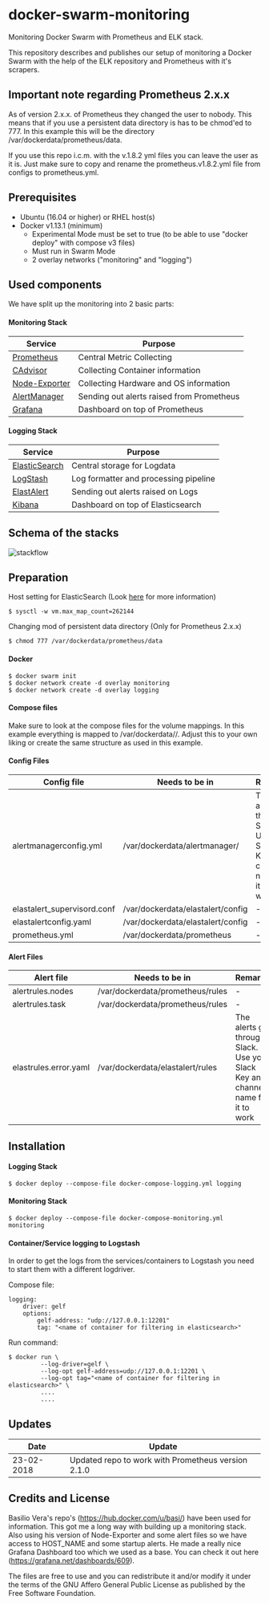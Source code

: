 # docker-swarm-monitoring
Monitoring Docker Swarm with Prometheus and ELK stack.

This repository describes and publishes our setup of monitoring a Docker Swarm with the help of the ELK repository and Prometheus with it's scrapers.

## Important note regarding Prometheus 2.x.x
As of version 2.x.x. of Prometheus they changed the user to nobody. This means that if you use a persistent data directory is has to be chmod'ed to 777.
In this example this will be the directory /var/dockerdata/prometheus/data.

If you use this repo i.c.m. with the v.1.8.2 yml files you can leave the user as it is. Just make sure to copy and rename the prometheus.v1.8.2.yml file from configs to prometheus.yml.

## Prerequisites

- Ubuntu (16.04 or higher) or RHEL host(s)
- Docker v1.13.1 (minimum)
    - Experimental Mode must be set to true (to be able to use "docker deploy" with compose v3 files)
    - Must run in Swarm Mode
    - 2 overlay networks ("monitoring" and "logging")

## Used components

We have split up the monitoring into 2 basic parts:

#### Monitoring Stack

| Service | Purpose |
| ------ | ----- |
| [Prometheus](https://hub.docker.com/r/prom/prometheus/) | Central Metric Collecting |
| [CAdvisor](https://hub.docker.com/r/google/cadvisor/) | Collecting Container information  |
| [Node-Exporter](https://hub.docker.com/r/basi/node-exporter/) | Collecting Hardware and OS information |
| [AlertManager](https://hub.docker.com/r/prom/alertmanager/) | Sending out alerts raised from Prometheus |
| [Grafana](https://hub.docker.com/r/grafana/grafana/) | Dashboard on top of Prometheus |

#### Logging Stack

| Service | Purpose |
| ------ | ----- |
| [ElasticSearch](https://hub.docker.com/_/elasticsearch/) | Central storage for Logdata |
| [LogStash](https://hub.docker.com/_/logstash/) | Log formatter and processing pipeline |
| [ElastAlert](https://hub.docker.com/r/ivankrizsan/elastalert/) | Sending out alerts raised on Logs |
| [Kibana](https://hub.docker.com/_/kibana/) | Dashboard on top of Elasticsearch |

## Schema of the stacks
![stackflow](https://raw.githubusercontent.com/robinong79/docker-swarm-monitoring/master/Monitoring_Logging_Stack.png "Monitoring Logging Stack")

## Preparation

Host setting for ElasticSearch (Look [here](https://www.elastic.co/guide/en/elasticsearch/reference/5.0/vm-max-map-count.html) for more information)
```
$ sysctl -w vm.max_map_count=262144
```

Changing mod of persistent data directory (Only for Prometheus 2.x.x)


```
$ chmod 777 /var/dockerdata/prometheus/data
```

#### Docker

```
$ docker swarm init
$ docker network create -d overlay monitoring
$ docker network create -d overlay logging
```

#### Compose files

Make sure to look at the compose files for the volume mappings.
In this example everything is mapped to /var/dockerdata/<servicename>/<directories>. Adjust this to your own liking or create the same structure as used in this example.

#### Config Files

| Config file | Needs to be in <Location> | Remarks |
| ----- | ----- | ----- | 
| alertmanagerconfig.yml | /var/dockerdata/alertmanager/ | The alerts go through Slack. Use your Slack Key and channel name for it to work |
| elastalert_supervisord.conf | /var/dockerdata/elastalert/config | - |
| elastalertconfig.yaml | /var/dockerdata/elastalert/config | - |
| prometheus.yml | /var/dockerdata/prometheus | - |

#### Alert Files

| Alert file | Needs to be in <Location> | Remarks |
| ----- | ----- | ----- | 
| alertrules.nodes | /var/dockerdata/prometheus/rules | - |
| alertrules.task | /var/dockerdata/prometheus/rules | - |
| elastrules.error.yaml| /var/dockerdata/elastalert/rules | The alerts go through Slack. Use your Slack Key and channel name for it to work |


## Installation

#### Logging Stack

```
$ docker deploy --compose-file docker-compose-logging.yml logging
```

#### Monitoring Stack

```
$ docker deploy --compose-file docker-compose-monitoring.yml monitoring
```

#### Container/Service logging to Logstash

In order to get the logs from the services/containers to Logstash you need to start them with a different logdriver.

Compose file:

```
logging:
    driver: gelf
    options:
        gelf-address: "udp://127.0.0.1:12201"
        tag: "<name of container for filtering in elasticsearch>" 
```

Run command:

```
$ docker run \
         --log-driver=gelf \
         --log-opt gelf-address=udp://127.0.0.1:12201 \
         --log-opt tag="<name of container for filtering in elasticsearch>" \
         ....
         ....
```         

## Updates

| Date | Update |
| ----- | ----- | 
| 23-02-2018 | Updated repo to work with Prometheus version 2.1.0 |


## Credits and License

Basilio Vera's repo's (https://hub.docker.com/u/basi/) have been used for information. This got me a long way with building up a monitoring stack.
Also using his version of Node-Exporter and some alert files so we have access to HOST_NAME and some startup alerts.
He made a really nice Grafana Dashboard too which we used as a base. You can check it out here (https://grafana.net/dashboards/609).

The files are free to use and you can redistribute it and/or modify it under the terms of the GNU Affero General Public License as published by the Free Software Foundation.